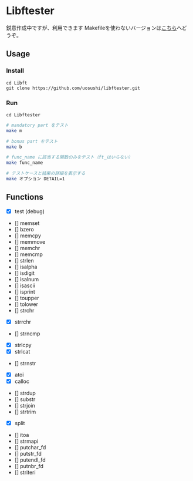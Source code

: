 # Libftester
鋭意作成中ですが、利用できます
Makefileを使わないバージョンは[こちら](https://github.com/uosushi/libftester/tree/a8923ef93477d8ead6ee9985e31af9bab7198617)へどうぞ。

## Usage
### Install
```
cd Libft
git clone https://github.com/uosushi/libftester.git
```
### Run
```
cd Libftester
```
```bash
# mandatory part をテスト
make m

# bonus part をテスト
make b

# func_name に該当する関数のみをテスト（ft_はいらない）
make func_name

# テストケースと結果の詳細を表示する
make オプション DETAIL=1
```

## Functions
- [x] test (debug)
- [] memset
- [] bzero
- [] memcpy
- [] memmove
- [] memchr
- [] memcmp
- [] strlen
- [] isalpha
- [] isdigit
- [] isalnum
- [] isascii
- [] isprint
- [] toupper
- [] tolower
- [] strchr
- [x] strrchr
- [] strncmp
- [x] strlcpy
- [x] strlcat
- [] strnstr
- [x] atoi
- [x] calloc
- [] strdup
- [] substr
- [] strjoin
- [] strtrim
- [x] split
- [] itoa
- [] strmapi
- [] putchar_fd
- [] putstr_fd
- [] putendl_fd
- [] putnbr_fd
- [] striteri